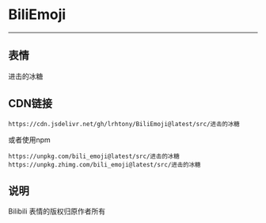 # BiliEmoji
---
## 表情
进击的冰糖
## CDN链接
```
https://cdn.jsdelivr.net/gh/lrhtony/BiliEmoji@latest/src/进击的冰糖
```
或者使用npm
```
https://unpkg.com/bili_emoji@latest/src/进击的冰糖
https://unpkg.zhimg.com/bili_emoji@latest/src/进击的冰糖
```
## 说明
Bilibili 表情的版权归原作者所有
